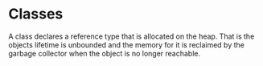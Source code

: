 # Classes

A class declares a reference type that is allocated on the heap. That is the objects lifetime is
unbounded and the memory for it is reclaimed by the garbage collector when the object is no longer
reachable.
